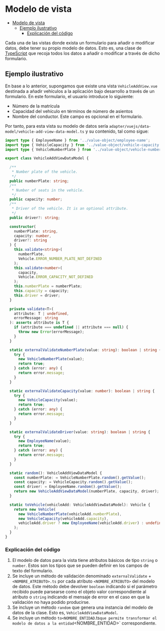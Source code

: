 # Modelo de vista

- [Modelo de vista](#modelo-de-vista)
  - [Ejemplo ilustrativo](#ejemplo-ilustrativo)
    - [Explicación del código](#explicación-del-código)

Cada una de las vistas donde exista un formulario para añadir o modificar datos, debe tener su propio modelo de datos. Esto es, una clase de [TypeScript](https://www.typescriptlang.org) que recoja todos los datos a añadir o modificar a través de dicho formulario.

## Ejemplo ilustrativo

En base a lo anterior, supongamos que existe una vista `VehicleAddView.vue` destinada a añadir vehículos a la aplicación bajo desarrollo a través de un formulario. En este formulario, el usuario introduce lo siguiente:
- Número de la matrícula
- Capacidad del vehículo en términos de número de asientos 
- Nombre del conductor. Este campo es opcional en el formulario.

Por tanto, para esta vista su modelo de datos sería `adapter/vuejs/data-model/vehicle-add-view-data-model.ts` y su contenido, tal como sigue:

```ts
import type { EmployeeName } from '../value-object/employee-name';
import type { VehicleCapacity } from '../value-object/vehicle-capacity';
import type { VehicleNumberPlate } from '../value-object/vehicle-number-plate';

export class VehicleAddViewDataModel {

  /**
   * Number plate of the vehicle.
   */
  public numberPlate: string;
  /**
   * Number of seats in the vehicle.
   */
  public capacity: number;
  /**
   * Driver of the vehicle. It is an optional attribute.
   */
  public driver?: string;

  constructor(
    numberPlate: string,
    capacity: number,
    driver?: string
  ) {
    this.validate<string>(
      numberPlate,
      Vehicle.ERROR_NUMBER_PLATE_NOT_DEFINED
    );
    this.validate<number>(
      capacity,
      Vehicle.ERROR_CAPACITY_NOT_DEFINED
    );
    this.numberPlate = numberPlate;
    this.capacity = capacity;
    this.driver = driver;
  }

  private validate<T>(
    attribute: T | undefined,
    errorMessage: string
  ): asserts attribute is T {
    if (attribute === undefined || attribute === null) {
      throw new Error(errorMessage);
    }
  }

  static externalValidateNumberPlate(value: string): boolean | string {
    try {
      new VehicleNumberPlate(value);
      return true;
    } catch (error: any) {
      return error.message;
    }
  }

  static externalValidateCapacity(value: number): boolean | string {
    try {
      new VehicleCapacity(value);
      return true;
    } catch (error: any) {
      return error.message;
    }
  }

  static externalValidateDriver(value: string): boolean | string {
    try {
      new EmployeeName(value);
      return true;
    } catch (error: any) {
      return error.message;
    }
  }

  static random(): VehicleAddViewDataModel {
    const numberPlate: = VehicleNumberPlate.random().getValue();
    const capacity: = VehicleCapacity.random().getValue();
    const driver: = EmployeeName.random().getValue();
    return new VehicleAddViewDataModel(numberPlate, capacity, driver);
  }

  static toVehicle(vehicleAdd: VehicleAddViewDataModel): Vehicle {
    return new Vehicle(
      new VehicleNumberPlate(vehicleAdd.numberPlate),
      new VehicleCapacity(vehicleAdd.capacity),
      vehicleAdd.driver ? new EmployeeName(vehicleAdd.driver) : undefined
    );
  }
}
```

### Explicación del código

1. El modelo de datos para la vista tiene atributos básicos de tipo `string` o `number`. Estos son los tipos que se pueden definir en los campos de texto del formulario. 
2. Se incluye un método de validación denominado `externalValidate` + `<NOMBRE_ATRIBUTO>.ts` por cada atributo `<NOMBRE_ATRIBUTO>` del modelo de datos. Este método debe devolver `boolean` indicando si el parámetro recibido puede parsearse como el objeto valor correspondiente al atributo o `string` indicando el mensaje de error en el caso en que la validación no haya podido producirse.
3. Se incluye un método `random` que genera una instancia del modelo de datos de la clase. Esto es, `VehicleAddViewDataModel`.
4. Se incluye un método `to<NOMBRE_ENTIDAD`.ts` que permite transformar el modelo de datos a la entidad `<NOMBRE_ENTIDAD>` correspondiente.